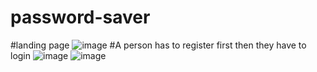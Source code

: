 ﻿# password-saver
 #landing page
![image](https://github.com/user-attachments/assets/e1864040-d959-4fa7-b1a0-db6f7e456d5a)
#A person has to register first then they have to login
![image](https://github.com/user-attachments/assets/b670d4d7-0bf0-4f38-979a-ad3477e4964c)
![image](https://github.com/user-attachments/assets/2c1e2753-9d10-44f0-a936-56e672ea14b5)



